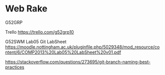 # Web Rake

G52GRP

Trello https://trello.com/g52grp10

G52SWM Lab05 Git LabSheet
https://moodle.nottingham.ac.uk/pluginfile.php/5029348/mod_resource/content/6/COMP2013%20Lab05%20LabSheet%20v01.pdf

https://stackoverflow.com/questions/273695/git-branch-naming-best-practices

